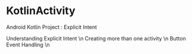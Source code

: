 # KotlinActivity

Android Kotlin Project : Explicit Intent

Understanding Explicit Intent  \n
Creating more than one activity \n
Button Event Handling \n

